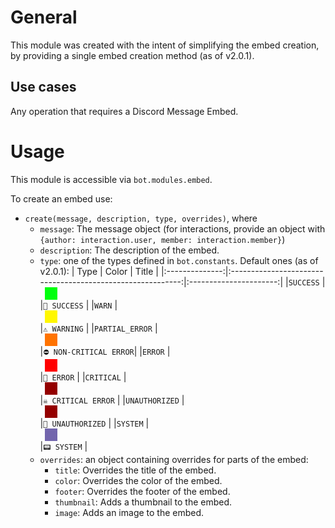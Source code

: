 <style>
.square {
  position: relative;
  height: 20px;
  width: 20px;
  overflow: auto;
  right:-7px
}
</style>

# General
This module was created with the intent of simplifying the embed creation, by providing a single embed creation method (as of v2.0.1).

## Use cases
Any operation that requires a Discord Message Embed.

# Usage
This module is accessible via `bot.modules.embed`.  

To create an embed use:
- `create(message, description, type, overrides)`, where
  - `message`: The message object (for interactions, provide an object with `{author: interaction.user, member: interaction.member}`)
  - `description`: The description of the embed.
  - `type`: one of the types defined in `bot.constants`. Default ones (as of v2.0.1):
    | Type           | Color                                                      | Title                  |
    |:--------------:|:----------------------------------------------------------:|:----------------------:|
    |`SUCCESS`       |<div class="square" style="background-color: #00FF0D"></div>|`🔰 SUCCESS`            |
    |`WARN`          |<div class="square" style="background-color: #fff700"></div>|`⚠️ WARNING`           |
    |`PARTIAL_ERROR` |<div class="square" style="background-color: #ff7300"></div>|`⛔ NON-CRITICAL ERROR`|
    |`ERROR`         |<div class="square" style="background-color: #ff0000"></div>|`🛑 ERROR`             |
    |`CRITICAL`      |<div class="square" style="background-color: #940000"></div>|`☠️ CRITICAL ERROR`    |
    |`UNAUTHORIZED`  |<div class="square" style="background-color: #940000"></div>|`🚨 UNAUTHORIZED`      |
    |`SYSTEM`        |<div class="square" style="background-color: #7265AD"></div>|`📟 SYSTEM`            |
  - `overrides`: an object containing overrides for parts of the embed:
    - `title`: Overrides the title of the embed.
    - `color`: Overrides the color of the embed.
    - `footer`: Overrides the footer of the embed.
    - `thumbnail`: Adds a thumbnail to the embed.
    - `image`: Adds an image to the embed.